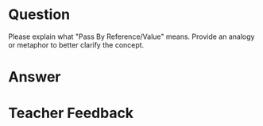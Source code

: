 # Question
Please explain what "Pass By Reference/Value" means. Provide an analogy or metaphor to better clarify the concept.

# Answer


# Teacher Feedback